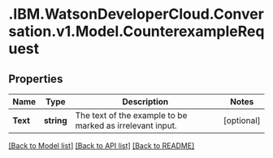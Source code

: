 # .IBM.WatsonDeveloperCloud.Conversation.v1.Model.CounterexampleRequest
## Properties

Name | Type | Description | Notes
------------ | ------------- | ------------- | -------------
**Text** | **string** | The text of the example to be marked as irrelevant input. | [optional] 

[[Back to Model list]](../README.md#documentation-for-models) [[Back to API list]](../README.md#documentation-for-api-endpoints) [[Back to README]](../README.md)

